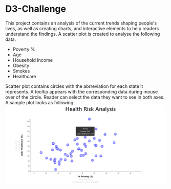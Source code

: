 # D3-Challenge
This project contains an analysis of the current trends shaping people's lives, as well as creating charts, and interactive elements to help readers understand the findings. A scatter plot is created to analyse the following data.
<ul>
<li>Poverty %</li>
<li>Age</li>
<li>Household Income</li>
<li>Obesity</li>
<li>Smokes</li>
<li>Healthcare</li>
</ul>

Scatter plot contains circles with the abrreviation for each state it represents. A tooltip appears with the corresponding data during mouse over of the circle. Reader can select the data they want to see in both axes. A sample plot looks as following.<br>
![HealthRiskAnalysis](D3_data_journalism/Screenshots/health_analysis.png "Webpage screenshot")

